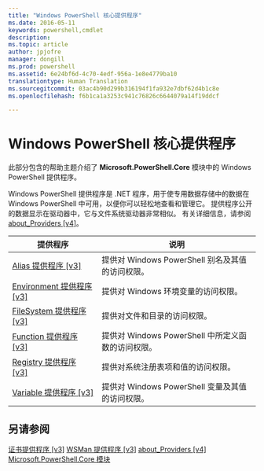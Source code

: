 ```yaml
---
title: "Windows PowerShell 核心提供程序"
ms.date: 2016-05-11
keywords: powershell,cmdlet
description: 
ms.topic: article
author: jpjofre
manager: dongill
ms.prod: powershell
ms.assetid: 6e24bf6d-4c70-4edf-956a-1e8e4779ba10
translationtype: Human Translation
ms.sourcegitcommit: 03ac4b90d299b316194f1fa932e7dbf62d4b1c8e
ms.openlocfilehash: f6b1ca1a3253c941c76826c6644079a14f19ddcf

---
```


# Windows PowerShell 核心提供程序
此部分包含的帮助主题介绍了 **Microsoft.PowerShell.Core** 模块中的 Windows PowerShell 提供程序。

Windows PowerShell 提供程序是 .NET 程序，用于使专用数据存储中的数据在 Windows PowerShell 中可用，以便你可以轻松地查看和管理它。 提供程序公开的数据显示在驱动器中，它与文件系统驱动器非常相似。 有关详细信息，请参阅 [about_Providers [v4]](https://technet.microsoft.com/en-us/library/2d9b3f32-be78-49ad-a547-21231c803242)。

|提供程序|说明|
|------------|---------------|
|[Alias 提供程序 [v3]](https://technet.microsoft.com/en-us/library/dce3f872-aeff-4eb2-8b38-876cd612fc29)|提供对 Windows PowerShell 别名及其值的访问权限。|
|[Environment 提供程序 [v3]](https://technet.microsoft.com/en-us/library/94fcd05d-e702-4706-9b7d-ad7e5fd0ec09)|提供对 Windows 环境变量的访问权限。|
|[FileSystem 提供程序 [v3]](https://technet.microsoft.com/en-us/library/0e494537-dfdf-437a-8b27-c21e30aa1f9f)|提供对文件和目录的访问权限。|
|[Function 提供程序 [v3]](https://technet.microsoft.com/en-us/library/7dfc92f4-9a88-4399-978d-6d5d224b3e76)|提供对 Windows PowerShell 中所定义函数的访问权限。|
|[Registry 提供程序 [v3]](https://technet.microsoft.com/en-us/library/d3c8013c-8caa-48d7-9feb-bfef0d95926e)|提供对系统注册表项和值的访问权限。|
|[Variable 提供程序 [v3]](https://technet.microsoft.com/en-us/library/78dbcbbd-7946-4b9b-b75b-146f247f821c)|提供对 Windows PowerShell 变量及其值的访问权限。|

## 另请参阅
[证书提供程序 [v3]](https://technet.microsoft.com/en-us/library/3f743541-d0c6-4670-809a-b16fb01f7c4d)
[WSMan 提供程序 [v3]](https://technet.microsoft.com/en-us/library/4c3d8d36-4f7a-4211-996f-64110e4b2eb7)
[about_Providers [v4]](https://technet.microsoft.com/en-us/library/2d9b3f32-be78-49ad-a547-21231c803242)
[Microsoft.PowerShell.Core 模块](Microsoft.PowerShell.Core-Module.md)




<!--HONumber=Aug16_HO3-->


